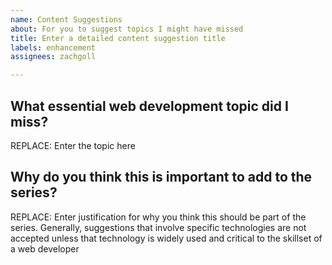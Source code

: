```yaml
---
name: Content Suggestions
about: For you to suggest topics I might have missed
title: Enter a detailed content suggestion title
labels: enhancement
assignees: zachgoll

---
```


## What essential web development topic did I miss?

REPLACE: Enter the topic here

## Why do you think this is important to add to the series?

REPLACE: Enter justification for why you think this should be part of the series.  Generally, suggestions that involve specific technologies are not accepted unless that technology is widely used and critical to the skillset of a web developer
